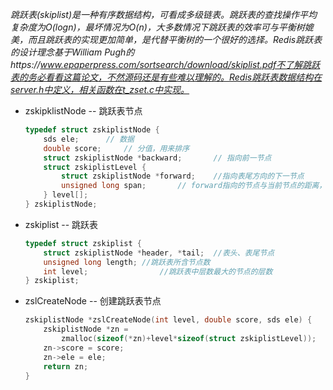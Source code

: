 *跳跃表(skiplist)是一种有序数据结构，可看成多级链表。跳跃表的查找操作平均复杂度为O(logn)，最坏情况为O(n)，大多数情况下跳跃表的效率可与平衡树媲美，而且跳跃表的实现更加简单，是代替平衡树的一个很好的选择。Redis跳跃表的设计理念基于William Pugh的https://www.epaperpress.com/sortsearch/download/skiplist.pdf不了解跳跃表的务必看看这篇论文，不然源码还是有些难以理解的。Redis跳跃表数据结构在server.h中定义，相关函数在t_zset.c中实现。*



* zskipklistNode  -- 跳跃表节点

  ```c
  typedef struct zskiplistNode {
      sds ele;		// 数据
      double score;		// 分值，用来排序
      struct zskiplistNode *backward;		// 指向前一节点
      struct zskiplistLevel {
          struct zskiplistNode *forward;	//指向表尾方向的下一节点
          unsigned long span;		// forward指向的节点与当前节点的距离，即跨度
      } level[];
  } zskiplistNode;
  ```




* zskiplist   -- 跳跃表

  ```c
  typedef struct zskiplist {
      struct zskiplistNode *header, *tail;	//表头、表尾节点
      unsigned long length;	//跳跃表所含节点数
      int level;				//跳跃表中层数最大的节点的层数
  } zskiplist;
  ```




* zslCreateNode   -- 创建跳跃表节点

  ```c
  zskiplistNode *zslCreateNode(int level, double score, sds ele) {
      zskiplistNode *zn =
          zmalloc(sizeof(*zn)+level*sizeof(struct zskiplistLevel));
      zn->score = score;
      zn->ele = ele;
      return zn;
  }
  ```

  

